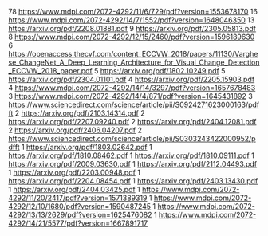 78 https://www.mdpi.com/2072-4292/11/6/729/pdf?version=1553678170
16 https://www.mdpi.com/2072-4292/14/7/1552/pdf?version=1648046350
13 https://arxiv.org/pdf/2208.01881.pdf
9 https://arxiv.org/pdf/2305.05813.pdf
8 https://www.mdpi.com/2072-4292/12/15/2460/pdf?version=1596189630
6 https://openaccess.thecvf.com/content_ECCVW_2018/papers/11130/Varghese_ChangeNet_A_Deep_Learning_Architecture_for_Visual_Change_Detection_ECCVW_2018_paper.pdf
5 https://arxiv.org/pdf/1802.10249.pdf
5 https://arxiv.org/pdf/2304.01101.pdf
4 https://arxiv.org/pdf/2205.15903.pdf
4 https://www.mdpi.com/2072-4292/14/14/3297/pdf?version=1657678483
3 https://www.mdpi.com/2072-4292/14/4/871/pdf?version=1645431892
3 https://www.sciencedirect.com/science/article/pii/S0924271623000163/pdfft
2 https://arxiv.org/pdf/2103.14314.pdf
2 https://arxiv.org/pdf/2207.09240.pdf
2 https://arxiv.org/pdf/2404.12081.pdf
2 https://arxiv.org/pdf/2406.04207.pdf
2 https://www.sciencedirect.com/science/article/pii/S0303243422000952/pdfft
1 https://arxiv.org/pdf/1803.02642.pdf
1 https://arxiv.org/pdf/1810.08462.pdf
1 https://arxiv.org/pdf/1810.09111.pdf
1 https://arxiv.org/pdf/2009.03630.pdf
1 https://arxiv.org/pdf/2112.04493.pdf
1 https://arxiv.org/pdf/2203.00948.pdf
1 https://arxiv.org/pdf/2204.08454.pdf
1 https://arxiv.org/pdf/2403.13430.pdf
1 https://arxiv.org/pdf/2404.03425.pdf
1 https://www.mdpi.com/2072-4292/11/20/2417/pdf?version=1571389319
1 https://www.mdpi.com/2072-4292/12/10/1680/pdf?version=1590487245
1 https://www.mdpi.com/2072-4292/13/13/2629/pdf?version=1625476082
1 https://www.mdpi.com/2072-4292/14/21/5577/pdf?version=1667891717
